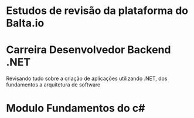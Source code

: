 # Estudos de revisão da plataforma do Balta.io

# Carreira Desenvolvedor Backend .NET

Revisando tudo sobre a criação de aplicações utilizando .NET, dos fundamentos a arquitetura de software

# Modulo Fundamentos do c#
